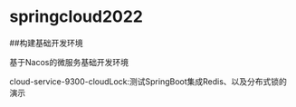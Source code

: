# springcloud2022
##构建基础开发环境







基于Nacos的微服务基础开发环境


cloud-service-9300-cloudLock:测试SpringBoot集成Redis、以及分布式锁的演示
